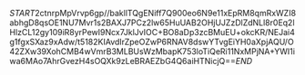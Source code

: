 $START$2ctnrpMpVrvp6gp//bakllTQgENiff7Q900eo6N9e11xEpRM8qmRxWZI8abhgD8qsOE1NU7Mvr1s2BAXJ7PCz2lw65HuUAB2OHjUJZzDlZdNLl8r0Eq2lHlzCL12gy109iR8yrPewI9Ncx7JklJvIOC+BO8aDp3zcBMuEU+okcKR/NEJai4g1fgxSXaz9xAdw/t5182KIAvdIrZpeOZwP6RNAV8dswYTvgEiYH0aXpjAQU/O42ZXw39XohCMB4wVmrB3MLBUsWzMbapK753loTiQeRi11NxMPjNA+YWI1iwa6MAo7AhrGvezH4sOQXk9zLeBRAEZbG4Q6aiHTNicjQ==$END$